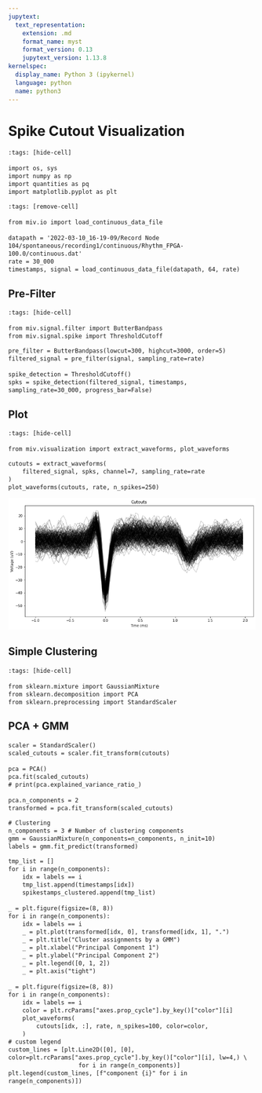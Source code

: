 ```yaml
---
jupytext:
  text_representation:
    extension: .md
    format_name: myst
    format_version: 0.13
    jupytext_version: 1.13.8
kernelspec:
  display_name: Python 3 (ipykernel)
  language: python
  name: python3
---
```


# Spike Cutout Visualization

```{code-cell} ipython3
:tags: [hide-cell]

import os, sys
import numpy as np
import quantities as pq
import matplotlib.pyplot as plt
```

```{code-cell} ipython3
:tags: [remove-cell]

from miv.io import load_continuous_data_file

datapath = '2022-03-10_16-19-09/Record Node 104/spontaneous/recording1/continuous/Rhythm_FPGA-100.0/continuous.dat'
rate = 30_000
timestamps, signal = load_continuous_data_file(datapath, 64, rate)
```

## Pre-Filter

```{code-cell} ipython3
:tags: [hide-cell]

from miv.signal.filter import ButterBandpass
from miv.signal.spike import ThresholdCutoff
```

```{code-cell} ipython3
pre_filter = ButterBandpass(lowcut=300, highcut=3000, order=5)
filtered_signal = pre_filter(signal, sampling_rate=rate)

spike_detection = ThresholdCutoff()
spks = spike_detection(filtered_signal, timestamps, sampling_rate=30_000, progress_bar=False)
```

## Plot

```{code-cell} ipython3
:tags: [hide-cell]

from miv.visualization import extract_waveforms, plot_waveforms
```

```{code-cell} ipython3
cutouts = extract_waveforms(
    filtered_signal, spks, channel=7, sampling_rate=rate
)
plot_waveforms(cutouts, rate, n_spikes=250)
```

![spike cutout output](../_static/assets/spike_cutout_example.png)

## Simple Clustering

```{code-cell} ipython3
:tags: [hide-cell]

from sklearn.mixture import GaussianMixture
from sklearn.decomposition import PCA
from sklearn.preprocessing import StandardScaler
```

## PCA + GMM

```{code-cell} ipython3
scaler = StandardScaler()
scaled_cutouts = scaler.fit_transform(cutouts)

pca = PCA()
pca.fit(scaled_cutouts)
# print(pca.explained_variance_ratio_)

pca.n_components = 2
transformed = pca.fit_transform(scaled_cutouts)
```
```{code-cell} ipython3
# Clustering
n_components = 3 # Number of clustering components
gmm = GaussianMixture(n_components=n_components, n_init=10)
labels = gmm.fit_predict(transformed)
```

```{code-cell} ipython3
tmp_list = []
for i in range(n_components):
    idx = labels == i
    tmp_list.append(timestamps[idx])
    spikestamps_clustered.append(tmp_list)

_ = plt.figure(figsize=(8, 8))
for i in range(n_components):
    idx = labels == i
    _ = plt.plot(transformed[idx, 0], transformed[idx, 1], ".")
    _ = plt.title("Cluster assignments by a GMM")
    _ = plt.xlabel("Principal Component 1")
    _ = plt.ylabel("Principal Component 2")
    _ = plt.legend([0, 1, 2])
    _ = plt.axis("tight")

_ = plt.figure(figsize=(8, 8))
for i in range(n_components):
    idx = labels == i
    color = plt.rcParams["axes.prop_cycle"].by_key()["color"][i]
    plot_waveforms(
        cutouts[idx, :], rate, n_spikes=100, color=color,
    )
# custom legend
custom_lines = [plt.Line2D([0], [0], color=plt.rcParams["axes.prop_cycle"].by_key()["color"][i], lw=4,) \
                    for i in range(n_components)]
plt.legend(custom_lines, [f"component {i}" for i in range(n_components)])
```

